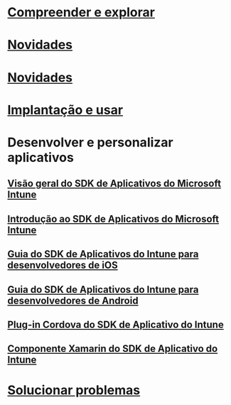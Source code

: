 # [Compreender e explorar](/intune/understand-explore/introduction-to-microsoft-intune)
# [Novidades](/intune/whats-new/whats-new-in-microsoft-intune)
# [Novidades](/intune/whats-new/whats-new-in-microsoft-intune)
# [Implantação e usar](/intune/deploy-use/overview-of-device-and-app-lifecycles-in-microsoft-intune)
# Desenvolver e personalizar aplicativos
## [Visão geral do SDK de Aplicativos do Microsoft Intune](intune-app-sdk.md)
## [Introdução ao SDK de Aplicativos do Microsoft Intune](intune-app-sdk-get-started.md)
## [Guia do SDK de Aplicativos do Intune para desenvolvedores de iOS](intune-app-sdk-ios.md)
## [Guia do SDK de Aplicativos do Intune para desenvolvedores de Android](intune-app-sdk-android.md)
## [Plug-in Cordova do SDK de Aplicativo do Intune](intune-app-sdk-cordova.md)
## [Componente Xamarin do SDK de Aplicativo do Intune](intune-app-sdk-xamarin.md)
# [Solucionar problemas](/intune/troubleshoot/how-to-get-support-for-microsoft-intune)


<!--HONumber=Nov16_HO4-->


